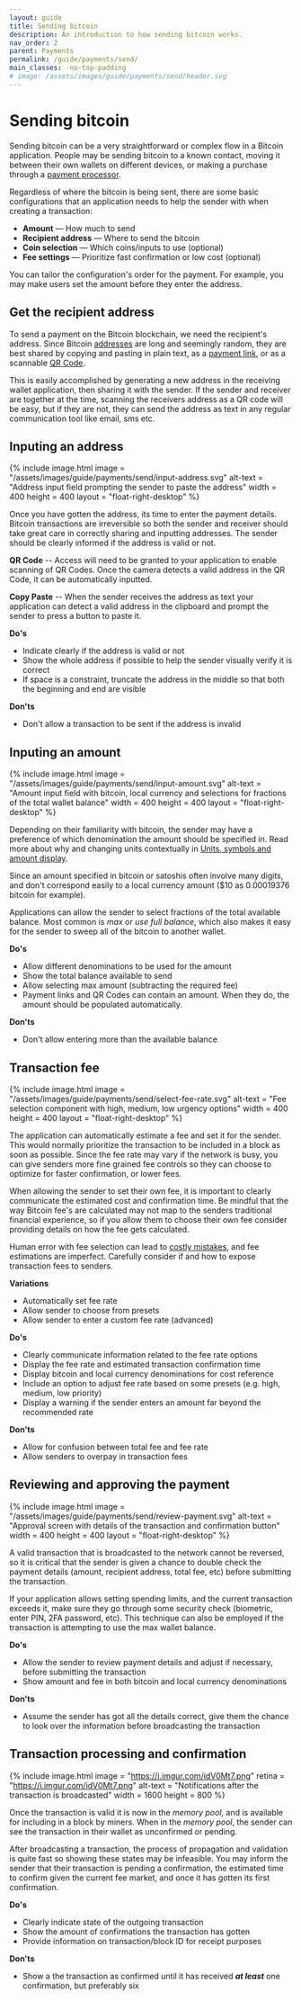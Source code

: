```yaml
---
layout: guide
title: Sending bitcoin
description: An introduction to how sending bitcoin works.
nav_order: 2
parent: Payments
permalink: /guide/payments/send/
main_classes: -no-top-padding
# image: /assets/images/guide/payments/send/header.svg
---
```


# Sending bitcoin

Sending bitcoin can be a very straightforward or complex flow in a Bitcoin application. People may be sending bitcoin to a known contact, moving it between their own wallets on different devices, or making a purchase through a [payment processor](https://bitcoin.design/guide/getting-started/software/#payment-processors).

Regardless of where the bitcoin is being sent, there are some basic configurations that an application needs to help the sender with when creating a transaction: 

- **Amount** — How much to send
- **Recipient address** — Where to send the bitcoin
- **Coin selection** — Which coins/inputs to use (optional)
- **Fee settings** — Prioritize fast confirmation or low cost (optional)

You can tailor the configuration's order for the payment. For example, you may make users set the amount before they enter the address.
            
## Get the recipient address
To send a payment on the Bitcoin blockchain, we need the recipient's address. Since Bitcoin [addresses](https://bitcoin.design/guide/glossary/#address) are long and seemingly random, they are best shared by copying and pasting in plain text, as a [payment link](https://bitcoin.design/guide/foundations/wallet-interoperability/#payment-links), or as a scannable [QR Code](https://bitcoin.design/guide/foundations/wallet-interoperability/#qr-codes).

This is easily accomplished by generating a new address in the receiving wallet application, then sharing it with the sender. If the sender and receiver are together at the time, scanning the receivers address as a QR code will be easy, but if they are not, they can send the address as text in any regular communication tool like email, sms etc.

## Inputing an address

<div class="center" markdown="1">
{% include image.html
   image = "/assets/images/guide/payments/send/input-address.svg"
   alt-text = "Address input field prompting the sender to paste the address"
   width = 400
   height = 400
   layout = "float-right-desktop"
%}

Once you have gotten the address, its time to enter the payment details. Bitcoin transactions are irreversible so both the sender and receiver should take great care in correctly sharing and inputting addresses. The sender should be clearly informed if the address is valid or not.

**QR Code** -- Access will need to be granted to your application to enable scanning of QR Codes. Once the camera detects a valid address in the QR Code, it can be automatically inputted.

**Copy Paste** -- When the sender receives the address as text your application can detect a valid address in the clipboard and prompt the sender to press a button to paste it.

</div>

**Do's**

- Indicate clearly if the address is valid or not
- Show the whole address if possible to help the sender visually verify it is correct
- If space is a constraint, truncate the address in the middle so that both the beginning and end are visible

**Don'ts**

- Don't allow a transaction to be sent if the address is invalid

## Inputing an amount

<div class="center" markdown="1">
{% include image.html
   image = "/assets/images/guide/payments/send/input-amount.svg"
   alt-text = "Amount input field with bitcoin, local currency and selections for fractions of the total wallet balance"
   width = 400
   height = 400
   layout = "float-right-desktop"
%}

Depending on their familiarity with bitcoin, the sender may have a preference of which denomination the amount should be specified in. Read more about why and changing units contextually in [Units, symbols and amount display](https://deploy-preview-63--sad-borg-390916.netlify.app/guide/payments/units-and-symbols/).

Since an amount specified in bitcoin or satoshis often involve many digits, and don't correspond easily to a local currency amount ($10 as 0.00019376 bitcoin for example).

Applications can allow the sender to select fractions of the total available balance. Most common is *max* or *use full balance*, which also makes it easy for the sender to sweep all of the bitcoin to another wallet.
</div>

**Do's**

- Allow different denominations to be used for the amount
- Show the total balance available to send
- Allow selecting max amount (subtracting the required fee)
- Payment links and QR Codes can contain an amount. When they do, the amount should be populated automatically.

**Don'ts**

- Don't allow entering more than the available balance


## Transaction fee

<div class="center" markdown="1">
{% include image.html
   image = "/assets/images/guide/payments/send/select-fee-rate.svg"
   alt-text = "Fee selection component with high, medium, low urgency options"
   width = 400
   height = 400
   layout = "float-right-desktop"
%}

The application can automatically estimate a fee and set it for the sender. This would normally prioritize the transaction to be included in a block as soon as possible. Since the fee rate may vary if the network is busy, you can give senders more fine grained fee controls so they can choose to optimize for faster confirmation, or lower fees.

When allowing the sender to set their own fee, it is important to clearly communicate the estimated cost and confirmation time. Be mindful that the way Bitcoin fee's are calculated may not map to the senders traditional financial experience, so if you allow them to choose their own fee consider providing details on how the fee gets calculated.

Human error with fee selection can lead to [costly mistakes](https://www.coindesk.com/dumb-mistakes-costly-bitcoin-losses), and fee estimations are imperfect. Carefully consider if and how to expose transaction fees to senders.
</div>

**Variations**
- Automatically set fee rate
- Allow sender to choose from presets
- Allow sender to enter a custom fee rate (advanced)

**Do's**

- Clearly communicate information related to the fee rate options
- Display the fee rate and estimated transaction confirmation time
- Display bitcoin and local currency denominations for cost reference
- Include an option to adjust fee rate based on some presets (e.g. high, medium, low priority)
- Display a warning if the sender enters an amount far beyond the recommended rate

**Don'ts**

- Allow for confusion between total fee and fee rate
- Allow senders to overpay in transaction fees

## Reviewing and approving the payment

<div class="center" markdown="1">
{% include image.html
   image = "/assets/images/guide/payments/send/review-payment.svg"
   alt-text = "Approval screen with details of the transaction and confirmation button"
   width = 400
   height = 400
   layout = "float-right-desktop"
%}

A valid transaction that is broadcasted to the network cannot be reversed, so it is critical that the sender is given a chance to double check the payment details (amount, recipient address, total fee, etc) before submitting the transaction.

If your application allows setting spending limits, and the current transaction exceeds it, make sure they go through some security check (biometric, enter PIN, 2FA password, etc). This technique can also be employed if the transaction is attempting to use the max wallet balance. 
</div>

**Do's**

- Allow the sender to review payment details and adjust if necessary, before submitting the transaction
- Show amount and fee in both bitcoin and local currency denominations

**Don'ts**

- Assume the sender has got all the details correct, give them the chance to look over the information before broadcasting the transaction

## Transaction processing and confirmation

{% include image.html
   image = "https://i.imgur.com/idV0Mt7.png"
   retina = "https://i.imgur.com/idV0Mt7.png"
   alt-text = "Notifications after the transaction is broadcasted"
   width = 1600
   height = 800
%}

Once the transaction is valid it is now in the *memory pool*, and is available for including in a block by miners. When in the *memory pool*, the sender can see the transaction in their wallet as unconfirmed or pending.

After broadcasting a transaction, the process of propagation and validation is quite fast so showing these states may be infeasible. You may inform the sender that their transaction is pending a confirmation, the estimated time to confirm given the current fee market, and once it has gotten its first confirmation.

**Do's**
- Clearly indicate state of the outgoing transaction
- Show the amount of confirmations the transaction has gotten
- Provide information on transaction/block ID for receipt purposes

**Don'ts**
- Show a  the transaction as confirmed until it has received ***at least*** one confirmation, but preferably six